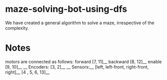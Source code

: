 # maze-solving-bot-using-dfs
We have created a general algorithm to solve a maze, irrespective of the complexity. 
# Notes
motors are connected as follows:
forward [7, 11]__
backward [8, 12]__
enable [9, 10]__
__
Encoders: [3, 2]__
__
Sensors:__
[left, left-front, right-front, right]__
[4   ,          5,           6,    13]__
